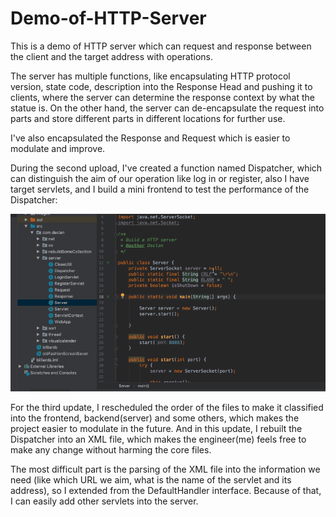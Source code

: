 # Demo-of-HTTP-Server
This is a demo of HTTP server which can request and response between the client and the target address with operations. 

The server has multiple functions, like encapsulating HTTP protocol version, state code, description into the Response Head and pushing it to clients, where the server can determine the response context by what the statue is. On the other hand, the server can de-encapsulate the request into parts and store different parts in different locations for further use. 

I've also encapsulated the Response and Request which is easier to modulate and improve. 

During the second upload, I've created a function named Dispatcher, which can distinguish the aim of our operation like log in or register, also I have target servlets, and I build a mini frontend to test the performance of the Dispatcher: 

![image](https://github.com/DeclanFang/Demo-of-HTTP-Server/blob/master/DemoPre/Demo01.gif)

For the third update, I rescheduled the order of the files to make it classified into the frontend, backend(server) and some others, which makes the project easier to modulate in the future. And in this update, I rebuilt the Dispatcher into an XML file, which makes the engineer(me) feels free to make any change without harming the core files. 

The most difficult part is the parsing of the XML file into the information we need (like which URL we aim, what is the name of the servlet and its address), so I extended from the DefaultHandler interface. Because of that, I can easily add other servlets into the server. 
